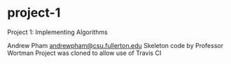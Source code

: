 # project-1
Project 1: Implementing Algorithms

Andrew Pham andrewpham@csu.fullerton.edu
Skeleton code by Professor Wortman
Project was cloned to allow use of Travis CI
